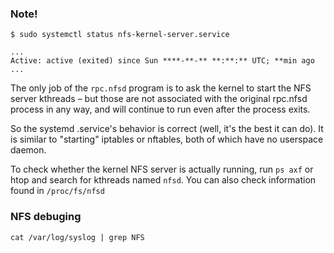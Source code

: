 
### Note!
```
$ sudo systemctl status nfs-kernel-server.service

...
Active: active (exited) since Sun ****-**-** **:**:** UTC; **min ago
...
```
The only job of the `rpc.nfsd` program is to ask the kernel to start the NFS server kthreads – but those are not associated with the original rpc.nfsd process in any way, and will continue to run even after the process exits.

So the systemd .service's behavior is correct (well, it's the best it can do). It is similar to "starting" iptables or nftables, both of which have no userspace daemon.

To check whether the kernel NFS server is actually running, run `ps axf` or htop and search for kthreads named `nfsd`. You can also check information found in `/proc/fs/nfsd`


### NFS debuging
```
cat /var/log/syslog | grep NFS
```